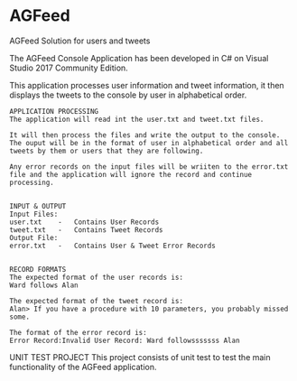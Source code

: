 # AGFeed
AGFeed Solution for users and tweets

The AGFeed Console Application has been developed in C# on Visual Studio 2017 Community Edition.

This application processes user information and tweet information, it then displays the tweets to the console by user in alphabetical order.

	APPLICATION PROCESSING
	The application will read int the user.txt and tweet.txt files.

	It will then process the files and write the output to the console.
	The ouput will be in the format of user in alphabetical order and all tweets by them or users that they are following.

	Any error records on the input files will be wriiten to the error.txt file and the application will ignore the record and continue processing.


	INPUT & OUTPUT
	Input Files:
	user.txt	-	Contains User Records
	tweet.txt	-	Contains Tweet Records
	Output File:
	error.txt	-	Contains User & Tweet Error Records


	RECORD FORMATS
	The expected format of the user records is:
	Ward follows Alan

	The expected format of the tweet record is:
	Alan> If you have a procedure with 10 parameters, you probably missed some.

	The format of the error record is:
	Error Record:Invalid User Record: Ward followsssssss Alan

UNIT TEST PROJECT
This project consists of unit test to test the main functionality of the AGFeed application.
